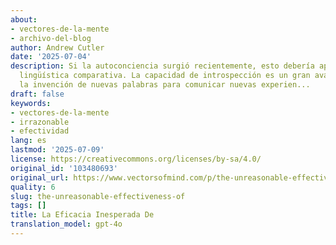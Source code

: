```yaml
---
about:
- vectores-de-la-mente
- archivo-del-blog
author: Andrew Cutler
date: '2025-07-04'
description: Si la autoconciencia surgió recientemente, esto debería aparecer en la
  lingüística comparativa. La capacidad de introspección es un gran avance, y requeriría
  la invención de nuevas palabras para comunicar nuevas experien...
draft: false
keywords:
- vectores-de-la-mente
- irrazonable
- efectividad
lang: es
lastmod: '2025-07-09'
license: https://creativecommons.org/licenses/by-sa/4.0/
original_id: '103480693'
original_url: https://www.vectorsofmind.com/p/the-unreasonable-effectiveness-of
quality: 6
slug: the-unreasonable-effectiveness-of
tags: []
title: La Eficacia Inesperada De
translation_model: gpt-4o
---
```


[^2]: Dene-Yeniseian y Dene-Caucasian: Pronombres y otras reflexiones “Así, cuando funciona como el sufijo verbal de sujeto de 1ª persona singular en Kott, es ŋ (como en igejaŋ 'yo nazco'), pero cuando funciona como el prefijo verbal de sujeto de 1ª persona singular en Ket, es b(a), como en ba-kissāl 'paso la noche'. Starostin asume — presumiblemente de manera correcta — que ŋ es aquí la forma primaria, habiendo cambiado a m y luego a b- ya en el proto-yeniseiano debido a la baja tolerancia del idioma a las resonantes al inicio de palabra.”

[^3]: Sobre el origen de las lenguas: estudios en taxonomía lingüística (p. 270)

[^4]: La única otra opción no genética es la evolución convergente donde la lengua humana mapea el 1sg a na (o alguna versión similar) con una regularidad increíble. PNG da evidencia de que no es el caso. Los pronombres se desvían de sus formas originales al igual que cualquier otra palabra (salvo quizás mamá y papá). Ross entendió esto y así explicó similitudes con otras dos regiones por casualidad. Mi entendimiento es que otros expertos regionales tienden hacia esta explicación porque pueden ver la divergencia en su propio idioma.

[^5]: ¿De dónde vienen los pronombres personales? tiene una cita. Los comentarios de los expertos dicen que el artículo hace un buen trabajo al describir el problema (pronombres súper similares, una y otra vez retroceden 10-15k años), pero critican la solución.

[^6]: Evolución ritual en Pama-Nyungan Australia

[^7]: De hecho, el libro estaba solo mayormente completo. El último capítulo, que contiene esta trama, no fue terminado.

[^8]: De Wikipedia: “Clasificaciones similares a Dené–Caucasian fueron propuestas en el siglo XX por Alfredo Trombetti, Edward Sapir, Robert Bleichsteiner, Karl Bouda, E. J. Furnée, René Lafon, Robert Shafer, Olivier Guy Tailleur, Morris Swadesh, Vladimir N. Toporov, y otros académicos.”

[^9]: Como me explicó un lingüista nativo hablante de euskera que conocí en México

[^10]: Los alquimistas llevan esta analogía un paso más allá en Animus y Anima

[^11]: George Poulos, profesor emérito de lingüística: “La indicación es que el lenguaje humano fue una adquisición bastante tardía de Homo sapiens. Se argumenta en este estudio que el lenguaje, tal como lo conocemos hoy, probablemente comenzó a emerger hace unos 20,000 años.” El estudio se centra principalmente en la evolución del tracto vocal y la lingüística comparativa entre lenguas con clics y sin clics. Él piensa que la gramática emergió en Sudáfrica (su área de especialización), y que hubo algún evento adicional (no documentado) de Salida de África, o hubo múltiples invenciones independientes de la gramática en todo el mundo. Para mí, la teoría no tiene ni de cerca suficientes serpientes.

[^12]: La evolución del lenguaje en el Pleistoceno tardío

[^13]: Fortaleciendo su posición “yo” podría simplemente referirse al primer actor, y no a la mente del actor. Supongamos que estamos cazando un mamut y digo “vectormente va por este camino”. Eso podría abstraerse en 1sg, que no necesita incluir la mente. Esta es la situación planteada en ¿De dónde vienen los pronombres personales?, donde en lugar de vectormente (un nombre) la palabra actor comenzó como un título, como “padre” o “madre”. Por lo tanto, “Nana va por este camino”, eventualmente se convirtió en nuestro amigo mundial na. Incluso en este caso, tanto Descartes como Jaynes encuentran la palabra “yo” útil para comunicar la división mente-cuerpo. Mi argumento es que la utilidad lingüística fue requerida una vez que nos volvimos conscientes de nosotros mismos. Si otros idiomas no incluyen la distinción mente-cuerpo en el 1sg, eso sería interesante para mí, y sería evidencia en contra del Postulado del Pronombre Primordial.